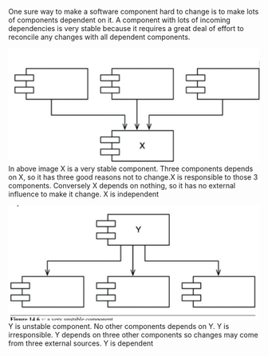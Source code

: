 One sure way to make a software component hard to change is to make lots of components dependent on it. A component with lots of incoming dependencies is very stable because it requires a great deal of effort to reconcile any changes with all dependent components.


![Stable component](stable_component.png)
In above image X is a very stable component. Three components depends on X, so it has three good reasons not to change.X is responsible to those 3 components.
Conversely X depends on nothing, so it has no external influence to make it change. X is independent


![Unstable Component](unstable_component.png)
Y is unstable component. No other components depends on Y. Y is irresponsible.
Y depends on three other components so changes may come from three external sources. Y is dependent